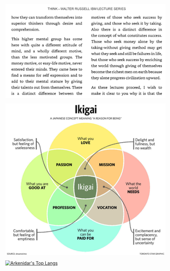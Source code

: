 ![](IBM-work--Russell-Lecture--Screenshot--2023-05-13--09.27.47.png)

![](ikigai.jpg)

[![Arkenidar's Top Langs](https://github-readme-stats.vercel.app/api/top-langs/?username=arkenidar&hide_progress=true)](https://github.com/anuraghazra/github-readme-stats)